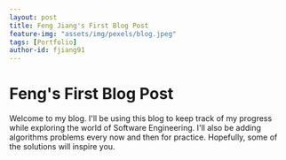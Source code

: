 ```yaml
---
layout: post
title: Feng Jiang's First Blog Post
feature-img: "assets/img/pexels/blog.jpeg"
tags: [Portfolio]
author-id: fjiang91
---
```


# Feng's First Blog Post

Welcome to my blog. I'll be using this blog to keep track of my progress while exploring the world of Software Engineering. I'll also be adding algorithms problems every now and then for practice. Hopefully, some of the solutions will inspire you.
